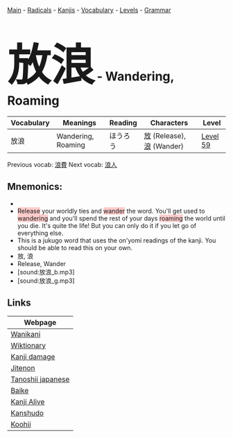 <style> bigfont {font-size: 100px}</style>
[Main](../README.md) -
[Radicals](../radicals.md) -
[Kanjis](../kanjis.md) -
[Vocabulary](../vocabulary.md) -
[Levels](../levels.md) -
[Grammar](../grammar.md)
# <bigfont> 放浪</bigfont> - Wandering, Roaming 

| Vocabulary | Meanings | Reading | Characters | Level |
| --- | --- | --- | --- | --- |
| 放浪 | Wandering, Roaming | ほうろう |  [放](../kanjis/放.md) (Release), [浪](../kanjis/浪.md) (Wander) | [Level 59](../levels/wk_level59.md) |

Previous vocab: [浪費](浪費.md) Next vocab: [浪人](浪人.md) 

## Mnemonics:

* 
* <span style="background-color:#ffcccb"> Release</span> your worldly ties and <span style="background-color:#ffcccb"> wander</span> the word. You'll get used to <span style="background-color:#ffcccb"> wandering</span> and you'll spend the rest of your days <span style="background-color:#ffcccb"> roaming</span> the world until you die. It's quite the life! But you can only do it if you let go of everything else.
* This is a jukugo word that uses the on'yomi readings of the kanji. You should be able to read this on your own.
* 放, 浪
* Release, Wander
* [sound:放浪_b.mp3]
* [sound:放浪_g.mp3]


## Links 

| Webpage |
| --- |
| [Wanikani          ](https://www.wanikani.com/kanji/放浪) |
| [Wiktionary        ](https://en.wiktionary.org/wiki/放浪) |
| [Kanji damage      ](http://www.kanjidamage.com/kanji/search?utf8=✓&q=放浪) |
| [Jitenon           ](https://jitenon.com/kanji/放浪) |
| [Tanoshii japanese ](https://www.tanoshiijapanese.com/dictionary/kanji.cfm?k=放浪) |
| [Baike             ](https://baike.baidu.com/item/放浪) |
| [Kanji Alive       ](https://app.kanjialive.com/放浪) |
| [Kanshudo          ](https://www.kanshudo.com/searchmn?q=放浪) |
| [Koohii            ](https://kanji.koohii.com/study/kanji/放浪) |
